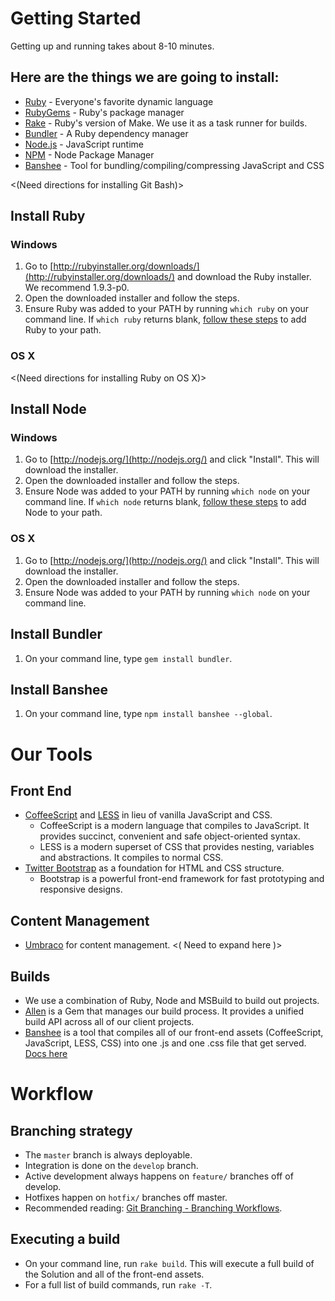 # Getting Started

Getting up and running takes about 8-10 minutes.

## Here are the things we are going to install:
- [Ruby](http://www.ruby-lang.org/en/) - Everyone's favorite dynamic language
- [RubyGems](http://rubygems.org/) - Ruby's package manager
- [Rake](http://rake.rubyforge.org/) - Ruby's version of Make. We use it as a task runner for builds.
- [Bundler](http://gembundler.com/) - A Ruby dependency manager
- [Node.js](http://nodejs.org/) - JavaScript runtime
- [NPM](http://npmjs.org) - Node Package Manager
- [Banshee](https://github.com/imulus/banshee) - Tool for bundling/compiling/compressing JavaScript and CSS

<(Need directions for installing Git Bash)>

## Install Ruby

### Windows
1. Go to [http://rubyinstaller.org/downloads/](http://rubyinstaller.org/downloads/) and download the Ruby installer. We recommend 1.9.3-p0.
2. Open the downloaded installer and follow the steps.
3. Ensure Ruby was added to your PATH by running `which ruby` on your command line. If `which ruby` returns blank, [follow these steps](http://support.microsoft.com/kb/310519) to add Ruby to your path.

### OS X
<(Need directions for installing Ruby on OS X)>


## Install Node

### Windows
1. Go to [http://nodejs.org/](http://nodejs.org/) and click "Install". This will download the installer.
2. Open the downloaded installer and follow the steps.
3. Ensure Node was added to your PATH by running `which node` on your command line. If `which node` returns blank, [follow these steps](http://support.microsoft.com/kb/310519) to add Node to your path.

### OS X
1. Go to [http://nodejs.org/](http://nodejs.org/) and click "Install". This will download the installer.
2. Open the downloaded installer and follow the steps.
3. Ensure Node was added to your PATH by running `which node` on your command line.


## Install Bundler
1. On your command line, type `gem install bundler`.

## Install Banshee
1. On your command line, type `npm install banshee --global`.


# Our Tools

## Front End
- [CoffeeScript](http://coffeescript.org/) and [LESS](http://lesscss.org/) in lieu of vanilla JavaScript and CSS.
  - CoffeeScript is a modern language that compiles to JavaScript. It provides succinct, convenient and safe object-oriented syntax.
  - LESS is a modern superset of CSS that provides nesting, variables and abstractions. It compiles to normal CSS.
- [Twitter Bootstrap](http://twitter.github.com/bootstrap/) as a foundation for HTML and CSS structure.
  - Bootstrap is a powerful front-end framework for fast prototyping and responsive designs.

## Content Management
- [Umbraco](http://umbraco.com/) for content management. <( Need to expand here )>


## Builds
- We use a combination of Ruby, Node and MSBuild to build out projects.
- [Allen](http://github.com/imulus/allen) is a Gem that manages our build process. It provides a unified build API across all of our client projects.
- [Banshee](https://github.com/imulus/banshee) is a tool that compiles all of our front-end assets (CoffeeScript, JavaScript, LESS, CSS) into one .js and one .css file that get served. [Docs here](http://imulus.github.com/banshee/)



# Workflow
## Branching strategy
- The `master` branch is always deployable.
- Integration is done on the `develop` branch.
- Active development always happens on `feature/` branches off of develop.
- Hotfixes happen on `hotfix/` branches off master.
- Recommended reading: [Git Branching - Branching Workflows](http://git-scm.com/book/ch3-4.html).


## Executing a build
- On your command line, run `rake build`. This will execute a full build of the Solution and all of the front-end assets.
- For a full list of build commands, run `rake -T`.


